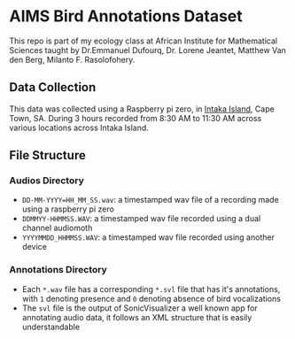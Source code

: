 # AIMS Bird Annotations Dataset

This repo is part of my ecology class at African Institute for Mathematical Sciences taught by Dr.Emmanuel Dufourq, Dr. Lorene Jeantet, Matthew Van den Berg, Milanto F. Rasolofohery.

## Data Collection

This data was collected using a Raspberry pi zero, in [Intaka Island](https://intaka.co.za/), Cape Town, SA. During 3 hours recorded from 8:30 AM to 11:30 AM across various locations across Intaka Island.

## File Structure

### Audios Directory
- `DD-MM-YYYY=HH_MM_SS.wav`: a timestamped wav file of a recording made using a raspberry pi zero
- `DDMMYY-HHMMSS.WAV`: a timestamped wav file recorded using a dual channel audiomoth
- `YYYYMMDD_HHMMSS.WAV`: a timestamped wav file recorded using another device

### Annotations Directory
- Each `*.wav` file has a corresponding `*.svl` file that has it's annotations, with `1` denoting presence and `0` denoting absence of bird vocalizations
- The `svl` file is the output of SonicVisualizer a well known app for annotating audio data, it follows an XML structure that is easily understandable

